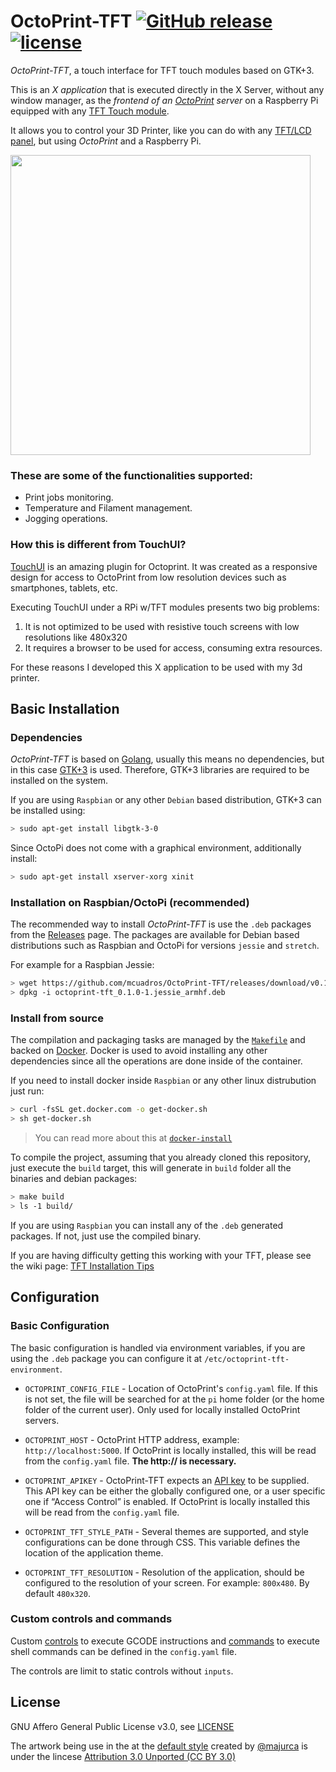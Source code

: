 OctoPrint-TFT [![GitHub release](https://img.shields.io/github/release/mcuadros/OctoPrint-TFT.svg)](https://github.com/mcuadros/OctoPrint-TFT/releases) [![license](https://img.shields.io/github/license/mcuadros/OctoPrint-TFT.svg)]()
=============

_OctoPrint-TFT_, a touch interface for TFT touch modules based on GTK+3.

This is an _X application_ that is executed directly in the X Server, without any window manager, as the _frontend of an [OctoPrint](http://octoprint.org) server_ on a Raspberry Pi equipped with any [TFT Touch module](https://www.waveshare.com/wiki/3.5inch_RPi_LCD_(A)).

It allows you to control your 3D Printer, like you can do with any [TFT/LCD panel](http://reprap.org/wiki/RepRapTouch), but using _OctoPrint_ and a Raspberry Pi.

<img width="480" src="https://user-images.githubusercontent.com/1573114/33559609-a73a969e-d90d-11e7-9cf2-cf212412aaa5.png" />

### These are some of the functionalities supported:

- Print jobs monitoring.
- Temperature and Filament management.
- Jogging operations.

### How this is different from TouchUI?

[TouchUI](http://plugins.octoprint.org/plugins/touchui/) is an amazing plugin for Octoprint.  It was created as a responsive design for access to OctoPrint from low resolution devices such as smartphones, tablets, etc.

Executing TouchUI under a RPi w/TFT modules presents two big problems:
1. It is not optimized to be used with resistive touch screens with low resolutions like 480x320
2. It requires a browser to be used for access, consuming extra resources.

For these reasons I developed this X application to be used with my 3d printer.

Basic Installation
------------------


### Dependencies

*OctoPrint-TFT* is based on [Golang](golang.org), usually this means no dependencies, but in this case [GTK+3](https://developer.gnome.org/gtk3/3.0/gtk.html) is used.  Therefore, GTK+3 libraries are required to be installed on the system.

If you are using `Raspbian` or any other `Debian` based distribution, GTK+3 can be installed using:
```sh
> sudo apt-get install libgtk-3-0
```
Since OctoPi does not come with a graphical environment, additionally install:
```sh
> sudo apt-get install xserver-xorg xinit
```


### Installation on Raspbian/OctoPi (recommended)

The recommended way to install *OctoPrint-TFT* is use the `.deb` packages from the [Releases](https://github.com/mcuadros/OctoPrint-TFT/releases) page. The packages are available for Debian based distributions such as Raspbian and OctoPi for versions `jessie` and `stretch`.

For example for a Raspbian Jessie:
```sh
> wget https://github.com/mcuadros/OctoPrint-TFT/releases/download/v0.1.0/octoprint-tft_0.1.0-1.jessie_armhf.deb
> dpkg -i octoprint-tft_0.1.0-1.jessie_armhf.deb
```

### Install from source

The compilation and packaging tasks are managed by the [`Makefile`](Makefile) and backed on [Docker](Dockerfile). Docker is used to avoid installing any other dependencies since all the operations are done inside of the container.

If you need to install docker inside `Raspbian` or any other linux distrubution just run:

```sh
> curl -fsSL get.docker.com -o get-docker.sh
> sh get-docker.sh
```

> You can read more about this at [`docker-install`](https://github.com/docker/docker-install)

To compile the project, assuming that you already cloned this repository, just execute the `build` target, this will generate in `build` folder all the binaries and debian packages:

```sh
> make build
> ls -1 build/
```

If you are using `Raspbian` you can install any of the `.deb` generated packages.
If not, just use the compiled binary.


If you are having difficulty getting this working with your TFT, please see the wiki page: [TFT Installation Tips](https://github.com/CJeffyB/OctoPrint-TFT/wiki/TFT-Installation-Tips)


Configuration
-------------

### Basic Configuration

The basic configuration is handled via environment variables, if you are using the `.deb` package you can configure it at `/etc/octoprint-tft-environment`.

- `OCTOPRINT_CONFIG_FILE` - Location of OctoPrint's `config.yaml` file. If this is not set, the file will be searched for at the `pi` home folder (or the home folder of the current user). Only used for locally installed OctoPrint servers.

- `OCTOPRINT_HOST` - OctoPrint HTTP address, example: `http://localhost:5000`.  If OctoPrint is locally installed, this will be read from the `config.yaml` file. **The http:// is necessary.**

- `OCTOPRINT_APIKEY` - OctoPrint-TFT expects an [API key]( http://docs.octoprint.org/en/master/api/general.html) to be supplied. This API key can be either the globally configured one, or a user specific one if “Access Control” is enabled. If OctoPrint is locally installed this will be read from the `config.yaml` file.

- `OCTOPRINT_TFT_STYLE_PATH` - Several themes are supported, and style configurations can be done through CSS. This variable defines the location of the application theme.

- `OCTOPRINT_TFT_RESOLUTION` -  Resolution of the application, should be configured to the resolution of your screen. For example: `800x480`. By default `480x320`.


### Custom controls and commands

Custom [controls](http://docs.octoprint.org/en/master/configuration/config_yaml.html#controls) to execute GCODE instructions and [commands](http://docs.octoprint.org/en/master/configuration/config_yaml.html#system) to execute shell commands can be defined in the `config.yaml` file.

The controls are limit to static controls without `inputs`.

License
-------

GNU Affero General Public License v3.0, see [LICENSE](LICENSE)

The artwork being use in the at the [default style](`styles/default`) created by [@majurca](https://github.com/majurca) is under the lincese [Attribution 3.0 Unported (CC BY 3.0)](https://creativecommons.org/licenses/by/3.0/)
